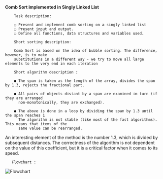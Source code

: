 **Comb Sort implemented in Singly Linked List**

        Task description:
        
        ❏ Present and implement comb sorting on a singly linked list
        ❏ Present input and output.
        ❏ Define all functions, data structures and variables used.
    
        Short sorting description:
        
        Comb Sort is based on the idea of bubble sorting. The difference, however, is to make
        substitutions in a different way - we try to move all large elements to the very end in each iteration
  
        Short algorithm description :

        ● The span is taken as the length of the array, divides the span by 1.3, rejects the fractional part.
    
        ● All pairs of objects distant by a span are examined in turn (if they are arranged
          non-monotonically, they are exchanged).
    
        ● The above is done in a loop by dividing the span by 1.3 until the span reaches 1
          The algorithm is not stable (like most of the fast algorithms). This means that items of the
          same value can be rearranged.
    
An interesting element of the method is the number 1.3, which is divided by subsequent
distances. The correctness of the algorithm is not dependent on the value of this coefficient,
but it is a critical factor when it comes to its speed.
                
       Flowchart :
        
![Flowchart](https://user-images.githubusercontent.com/60195641/88062413-1571b700-cb69-11ea-979f-2fbeac658da5.png)
